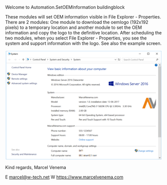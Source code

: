 Welcome to Automation.SetOEMInformation buildingblock

These modules will set OEM information visible in File Explorer - Properties. There are 2 modules: One module to download the oemlogo (192x192 pixels) to a temporary location and another module to set the OEM information and copy the logo to the definitive location.
After scheduling the two modules, when you select File Explorer - Properties, you see the system and support information with the logo.
See also the example screen.

![alt text](https://raw.githubusercontent.com/marcelvenema/RESONE.Hub/master/Automation.SetOEMInformation/example.png)

Kind regards,
Marcel Venema

E marcel@w-tech.net W https://www.marcelvenema.com
